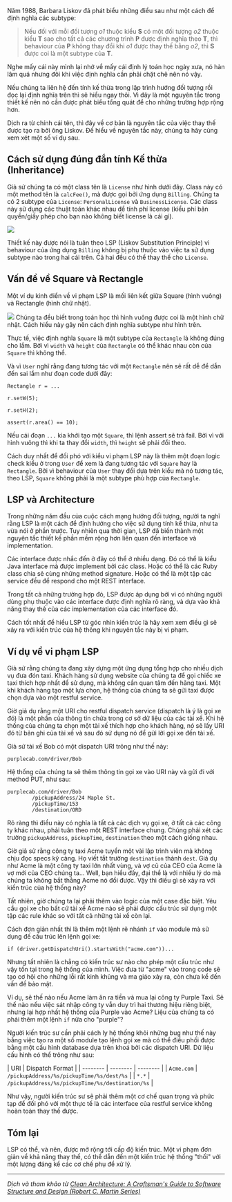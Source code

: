 Năm 1988, Barbara Liskov đã phát biểu những điều sau như một cách để định nghĩa các subtype:

> Nếu đối với mỗi đối tượng *o1* thuộc kiểu **S** có một đối tượng *o2* thuộc kiểu **T** sao cho tất cả các chương trình **P** được định nghĩa theo **T**, thì behaviour của **P** không thay đổi khi *o1* được thay thế bằng *o2*, thì **S** được coi là một subtype của **T**.

Nghe mấy cái này mình lại nhớ về mấy cái định lý toán học ngày xưa, nó hàn lâm quá nhưng đôi khi việc định nghĩa cần phải chặt chẽ nên nó vậy.

Nếu chúng ta liên hệ đến tính kế thừa trong lập trình hướng đối tượng rồi đọc lại định nghĩa trên thì sẽ hiểu ngay thôi. Vì đây là một nguyên tắc trong thiết kế nên nó cần được phát biểu tổng quát để cho những trường hợp rộng hơn.

Dịch ra từ chính cái tên, thì đây về cơ bản là nguyên tắc của việc thay thế được tạo ra bởi ông Liskov. Để hiểu về nguyên tắc này, chúng ta hãy cùng xem xét một số ví dụ sau.

## Cách sử dụng đúng đắn tính Kế thừa (Inheritance)

Giả sử chúng ta có một class tên là `License` như hình dưới đây. Class này có một method tên là `calcFee()`, mà được gọi bởi ứng dụng `Billing`. Chúng ta có 2 subtype của `License`: `PersonalLicense` và `BusinessLicense`. Các class này sử dụng các thuật toán khác nhau để tính phí license (kiểu phí bản quyền/giấy phép cho bạn nào không biết license là cái gì).

![](https://images.viblo.asia/ad1928d5-706c-44bd-91b0-04c1c3be4051.png)

Thiết kế này được nói là tuân theo LSP (Liskov Substitution Principle) vì behaviour của ứng dụng `Billing` không bị phụ thuộc vào việc ta sử dụng subtype nào trong hai cái trên. Cả hai đều có thể thay thế cho `License`.

## Vấn đề về Square và Rectangle

Một ví dụ kinh điển về vi phạm LSP là mối liên kết giữa Square (hình vuông) và Rectangle (hình chữ nhật).

![](https://images.viblo.asia/2278bf9a-eff1-41e2-914c-fe4718824e1f.png)
Chúng ta đều biết trong toán học thì hình vuông được coi là một hình chữ nhật. Cách hiểu này gây nên cách định nghĩa subtype như hình trên.

Thực tế, việc định nghĩa `Square` là một subtype của `Rectangle` là không đúng cho lắm. Bởi vì `width` và `height` của `Rectangle` có thể khác nhau còn của `Square` thì không thể.

Và vì `User` nghĩ rằng đang tương tác với một `Rectangle` nên sẽ rất dễ để dẫn đến sai lầm như đoạn code dưới đây:

```
Rectangle r = ...

r.setW(5);

r.setH(2);

assert(r.area() == 10);
```
Nếu cái đoạn `...` kia khởi tạo một `Square`, thì lệnh assert sẽ trả fail. Bởi vì với hình vuông thì khi ta thay đổi `width`, thì `height` sẽ phải đổi theo.

Cách duy nhất để đối phó với kiểu vi phạm LSP này là thêm một đoạn logic check kiểu ở trong `User` để xem là đang tương tác với `Square` hay là `Rectangle`. Bởi vì behaviour của `User` thay đổi dựa trên kiểu mà nó tương tác, theo LSP, `Square` không phải là một subtype phù hợp của `Rectangle`.

## LSP và Architecture

Trong những năm đầu của cuộc cách mạng hướng đối tượng, người ta nghĩ rằng LSP là một cách để định hướng cho việc sử dụng tính kế thừa, như ta vừa nói ở phần trước. Tuy nhiên qua thời gian, LSP đã biến thành một nguyên tắc thiết kế phần mềm rộng hơn liên quan đến interface và implementation.

Các interface được nhắc đến ở đây có thể ở nhiều dạng. Đó có thể là kiểu Java interface mà được implement bởi các class. Hoặc có thể là các Ruby class chia sẻ cùng những method signature. Hoặc có thể là một tập các service đều để respond cho một REST interface.

Trong tất cả những trường hợp đó, LSP được áp dụng bởi vì có những người dùng phụ thuộc vào các interface được định nghĩa rõ ràng, và dựa vào khả năng thay thế của các implementation của các interface đó.

Cách tốt nhất để hiểu LSP từ góc nhìn kiến trúc là hãy xem xem điều gì sẽ xảy ra với kiến trúc của hệ thống khi nguyên tắc này bị vi phạm.

## Ví dụ về vi phạm LSP
Giả sử rằng chúng ta đang xây dựng một ứng dụng tổng hợp cho nhiều dịch vụ đưa đón taxi. Khách hàng sử dụng website của chúng ta để gọi chiếc xe taxi thích hợp nhất để sử dụng, mà không cần quan tâm đến hãng taxi. Một khi khách hàng tạo một lựa chọn, hệ thống của chúng ta sẽ gửi taxi được chọn dựa vào một restful service.

Giờ giả dụ rằng một URI cho restful dispatch service (dispatch là ý là gọi xe đó) là một phần của thông tin chứa trong cơ sở dữ liệu của các tài xế. Khi hệ thống của chúng ta chọn một tài xế thích hợp cho khách hàng, nó sẽ lấy URI đó từ bản ghi của tài xế và sau đó sử dụng nó để gửi lời gọi xe đến tài xế.

Giả sử tài xế Bob có một dispatch URI trông như thế này:
```
purplecab.com/driver/Bob
```
Hệ thống của chúng ta sẽ thêm thông tin gọi xe vào URI này và gửi đi với method PUT, như sau:
```
purplecab.com/driver/Bob
        /pickupAddress/24 Maple St.
        /pickupTime/153
        /destination/ORD
```
Rõ ràng thì điều này có nghĩa là tất cả các dịch vụ gọi xe, ở tất cả các công ty khác nhau, phải tuân theo một REST interface chung. Chúng phải xét các trường `pickupAddress`, `pickupTime`, `destination` theo một cách giống nhau.

Giờ giả sử rằng công ty taxi Acme tuyển một vài lập trình viên mà không chịu đọc specs kỹ càng. Họ viết tắt trường `destination` thành `dest`. Giả dụ như Acme là một công ty taxi lớn nhất vùng, và vợ cũ của CEO của Acme là vợ mới của CEO chúng ta... Well, bạn hiểu đấy, đại thể là với nhiều lý do mà chúng ta không bắt thằng Acme nó đổi được. Vậy thì điều gì sẽ xảy ra với kiến trúc của hệ thống này?

Tất nhiên, giờ chúng ta lại phải thêm vào logic của một case đặc biệt. Yêu cầu gọi xe cho bất cứ tài xế Acme nào sẽ phải được cấu trúc sử dụng một tập các rule khác so với tất cả những tài xế còn lại.

Cách đơn giản nhất thì là thêm một lệnh rẽ nhánh `if` vào module mà sử dụng đế cấu trúc lên lệnh gọi xe:

```
if (driver.getDispatchUri().startsWith("acme.com"))...
```
Nhưng tất nhiên là chẳng có kiến trúc sư nào cho phép một cấu trúc như vậy tồn tại trong hệ thống của mình. Việc đưa từ "acme" vào trong code sẽ tạo cơ hội cho những lỗi rất kinh khủng và ma giáo xảy ra, còn chưa kể đến vấn đề bảo mật.

Ví dụ, sẽ thế nào nếu Acme làm ăn ra tiền và mua lại công ty Purple Taxi. Sẽ thế nào nếu việc sát nhập công ty vẫn duy trì hai thương hiệu riêng biệt, nhưng lại hợp nhất hệ thống của Purple vào Acme? Liệu của chúng ta có phải thêm một lệnh `if` nữa cho "purple"?

Người kiến trúc sư cần phải cách ly hệ thống khỏi những bug như thế này bằng việc tạo ra một số module tạo lệnh gọi xe mà có thể điều phối được bằng một cấu hình database dựa trên khoá bởi các dispatch URI. Dữ liệu cấu hình có thể trông như sau:

| URI | Dispatch Format |
| -------- | -------- | -------- |
| `Acme.com` | `/pickupAddress/%s/pickupTime/%s/dest/%s` |
| `*.*` | `/pickupAddress/%s/pickupTime/%s/destination/%s` |

Như vậy, người kiến trúc sư sẽ phải thêm một cơ chế quan trọng và phức tạp để đối phó với một thực tế là các interface của restful service không hoàn toàn thay thế được.

## Tóm lại
LSP có thể, và nên, được mở rộng tới cấp độ kiến trúc. Một vi phạm đơn giản về khả năng thay thế, có thể dẫn đến một kiến trúc hệ thống "thối" với một lượng đáng kể các cơ chế phụ để xử lý.

---
    
*Dịch và tham khảo từ [Clean Architecture: A Craftsman's Guide to Software Structure and Design (Robert C. Martin Series)](https://www.amazon.com/Clean-Architecture-Craftsmans-Software-Structure/dp/0134494164)*